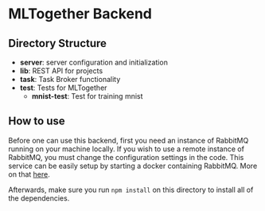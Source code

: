 # MLTogether Backend


## Directory Structure

* **server**: server configuration and initialization
* **lib**: REST API for projects
* **task**: Task Broker functionality
* **test**: Tests for MLTogether
  * **mnist-test**: Test for training mnist

## How to use

Before one can use this backend, first you need an instance of RabbitMQ running on your machine locally. If you wish to use a remote instance of RabbitMQ, you must change the configuration settings in the code. This service can be easily setup by starting a docker containing RabbitMQ. More on that [here](https://hub.docker.com/_/rabbitmq).

Afterwards, make sure you run `npm install` on this directory to install all of the dependencies.


